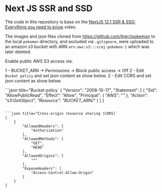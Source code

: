 # Next JS SSR and SSD

The code in this repository is base on the
[NextJS 12.1 SSR & SSG: Everything you need to know](https://youtu.be/kdXKz1UWc3E)
video.

The images and json files cloned from
https://github.com/jherr/pokemon
to the local `pokemon` directory, and excluded via `.gitignore`,
were uploaded to an amazon s3 bucket with ARN
`arn:aws:s3:::ccaj-pokemon-1`
which was later deleted.

Enable public AWS S3 access via:

1 - BUCKET_ARN -> Permissions -> Block public access -> Off
2 - Edit `Bucket policy` and set json content as show below.
2 - Edit CORS and set json content as show below.

```json title="Bucket policy`
{
"Version": "2008-10-17",
"Statement": [
{
"Sid": "AllowPublicRead",
"Effect": "Allow",
"Principal": {
"AWS": "*"
},
"Action": "s3:GetObject",
"Resource": "BUCKET_ARN/*"
}
]
}

````

```json title="Cross-origin resource sharing (CORS)`
[
    {
        "AllowedHeaders": [
            "Authorization"
        ],
        "AllowedMethods": [
            "GET",
            "HEAD"
        ],
        "AllowedOrigins": [
            "*"
        ],
        "ExposeHeaders": [
            "Access-Control-Allow-Origin"
        ]
    }
]
````

